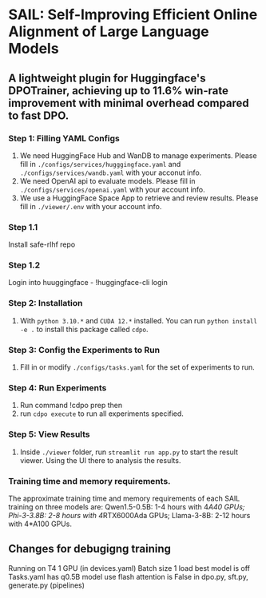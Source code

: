 # SAIL: Self-Improving Efficient Online Alignment of Large Language Models

## A lightweight plugin for Huggingface's DPOTrainer, achieving up to 11.6\% win-rate improvement with minimal overhead compared to fast DPO.


### Step 1: Filling YAML Configs
1. We need HuggingFace Hub and WanDB to manage experiments. Please fill in `./configs/services/hugggingface.yaml` and `./configs/services/wandb.yaml` with your acconut info.
2. We need OpenAI api to evaluate models. Please fill in `./configs/services/openai.yaml` with your account info.
3. We use a HuggingFace Space App to retrieve and review results. Please fill in `./viewer/.env` with your account info.


### Step 1.1
Install safe-rlhf repo

### Step 1.2
Login into huuggingface - !huggingface-cli login

### Step 2: Installation
1. With `python 3.10.*` and `CUDA 12.*` installed. You can run `python install -e .` to install this package called `cdpo`.

### Step 3: Config the Experiments to Run
1. Fill in or modify `./configs/tasks.yaml` for the set of experiments to run.

### Step 4: Run Experiments
1. Run command !cdpo prep then 
2. run `cdpo execute` to run all experiments specified.

### Step 5: View Results
1. Inside `./viewer` folder, run `streamlit run app.py` to start the result viewer. Using the UI there to analysis the results.


### Training time and memory requirements.
The approximate training time and memory requirements of each SAIL training on three models are: Qwen1.5-0.5B: 1-4 hours with 4*A40 GPUs; Phi-3-3.8B: 2-8 hours with 4*RTX6000Ada GPUs; Llama-3-8B: 2-12 hours with 4*A100 GPUs.

## Changes for debugigng training
Running on T4 1 GPU (in devices.yaml)
Batch size 1
load best model is off
Tasks.yaml has q0.5B model
use flash attention is False in dpo.py, sft.py, generate.py (pipelines)
